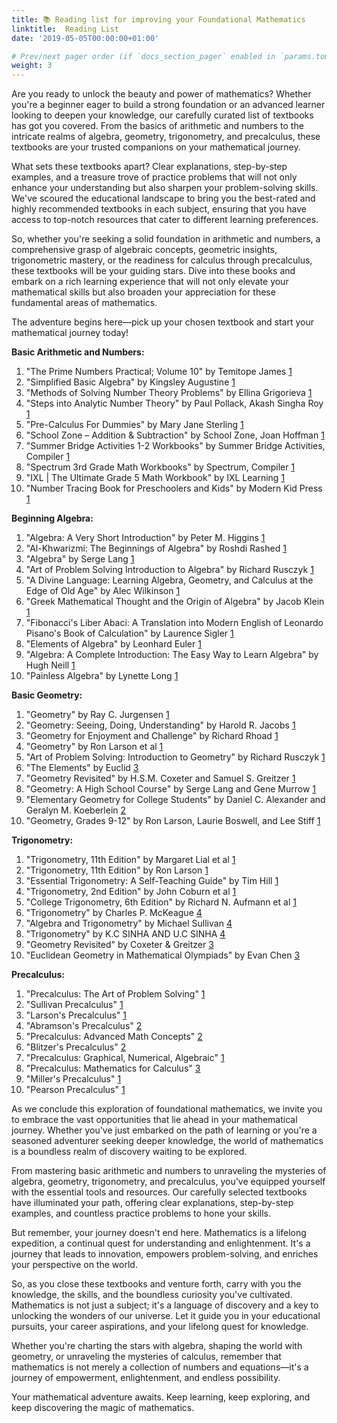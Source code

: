 ```yaml
---
title: 📚 Reading list for improving your Foundational Mathematics
linktitle:  Reading List
date: '2019-05-05T00:00:00+01:00'

# Prev/next pager order (if `docs_section_pager` enabled in `params.toml`)
weight: 3
---
```


Are you ready to unlock the beauty and power of mathematics? Whether you're a beginner eager to build a strong foundation or an advanced learner looking to deepen your knowledge, our carefully curated list of textbooks has got you covered. From the basics of arithmetic and numbers to the intricate realms of algebra, geometry, trigonometry, and precalculus, these textbooks are your trusted companions on your mathematical journey.

What sets these textbooks apart? Clear explanations, step-by-step examples, and a treasure trove of practice problems that will not only enhance your understanding but also sharpen your problem-solving skills. We've scoured the educational landscape to bring you the best-rated and highly recommended textbooks in each subject, ensuring that you have access to top-notch resources that cater to different learning preferences.

So, whether you're seeking a solid foundation in arithmetic and numbers, a comprehensive grasp of algebraic concepts, geometric insights, trigonometric mastery, or the readiness for calculus through precalculus, these textbooks will be your guiding stars. Dive into these books and embark on a rich learning experience that will not only elevate your mathematical skills but also broaden your appreciation for these fundamental areas of mathematics.

The adventure begins here—pick up your chosen textbook and start your mathematical journey today!

**Basic Arithmetic and Numbers:**

1. "The Prime Numbers Practical; Volume 10" by Temitope James [1](https://statanalytica.com/blog/arithmetic-books/)
2. "Simplified Basic Algebra" by Kingsley Augustine [1](https://statanalytica.com/blog/arithmetic-books/)
3. "Methods of Solving Number Theory Problems" by Ellina Grigorieva [1](https://statanalytica.com/blog/arithmetic-books/)
4. "Steps into Analytic Number Theory" by Paul Pollack, Akash Singha Roy [1](https://statanalytica.com/blog/arithmetic-books/)
5. "Pre-Calculus For Dummies" by Mary Jane Sterling [1](https://statanalytica.com/blog/arithmetic-books/)
6. "School Zone – Addition & Subtraction" by School Zone, Joan Hoffman [1](https://statanalytica.com/blog/arithmetic-books/)
7. "Summer Bridge Activities 1-2 Workbooks" by Summer Bridge Activities, Compiler [1](https://statanalytica.com/blog/arithmetic-books/)
8. "Spectrum 3rd Grade Math Workbooks" by Spectrum, Compiler [1](https://statanalytica.com/blog/arithmetic-books/)
9. "IXL | The Ultimate Grade 5 Math Workbook" by IXL Learning [1](https://statanalytica.com/blog/arithmetic-books/)
10. "Number Tracing Book for Preschoolers and Kids" by Modern Kid Press [1](https://statanalytica.com/blog/arithmetic-books/)

**Beginning Algebra:**

1. "Algebra: A Very Short Introduction" by Peter M. Higgins [1](https://abakcus.com/the-best-algebra-books-for-self-study/)
2. "Al-Khwarizmi: The Beginnings of Algebra" by Roshdi Rashed [1](https://abakcus.com/the-best-algebra-books-for-self-study/)
3. "Algebra" by Serge Lang [1](https://abakcus.com/the-best-algebra-books-for-self-study/)
4. "Art of Problem Solving Introduction to Algebra" by Richard Rusczyk [1](https://abakcus.com/the-best-algebra-books-for-self-study/)
5. "A Divine Language: Learning Algebra, Geometry, and Calculus at the Edge of Old Age" by Alec Wilkinson [1](https://abakcus.com/the-best-algebra-books-for-self-study/)
6. "Greek Mathematical Thought and the Origin of Algebra" by Jacob Klein [1](https://abakcus.com/the-best-algebra-books-for-self-study/)
7. "Fibonacci's Liber Abaci: A Translation into Modern English of Leonardo Pisano's Book of Calculation" by Laurence Sigler [1](https://abakcus.com/the-best-algebra-books-for-self-study/)
8. "Elements of Algebra" by Leonhard Euler [1](https://abakcus.com/the-best-algebra-books-for-self-study/)
9. "Algebra: A Complete Introduction: The Easy Way to Learn Algebra" by Hugh Neill [1](https://abakcus.com/the-best-algebra-books-for-self-study/)
10. "Painless Algebra" by Lynette Long [1](https://abakcus.com/the-best-algebra-books-for-self-study/)

**Basic Geometry:**

1. "Geometry" by Ray C. Jurgensen [1](https://www.effortlessmath.com/blog/top-10-geometry-books-for-high-school-students/)
2. "Geometry: Seeing, Doing, Understanding" by Harold R. Jacobs [1](https://www.effortlessmath.com/blog/top-10-geometry-books-for-high-school-students/)
3. "Geometry for Enjoyment and Challenge" by Richard Rhoad [1](https://www.effortlessmath.com/blog/top-10-geometry-books-for-high-school-students/)
4. "Geometry" by Ron Larson et al [1](https://www.effortlessmath.com/blog/top-10-geometry-books-for-high-school-students/)
5. "Art of Problem Solving: Introduction to Geometry" by Richard Rusczyk [1](https://www.effortlessmath.com/blog/top-10-geometry-books-for-high-school-students/)
6. "The Elements" by Euclid [3](https://math.stackexchange.com/questions/107882/geometry-book-recommendation)
7. "Geometry Revisited" by H.S.M. Coxeter and Samuel S. Greitzer [1](https://www.effortlessmath.com/blog/top-10-geometry-books-for-high-school-students/)
8. "Geometry: A High School Course" by Serge Lang and Gene Murrow [1](https://www.effortlessmath.com/blog/top-10-geometry-books-for-high-school-students/)
9. "Elementary Geometry for College Students" by Daniel C. Alexander and Geralyn M. Koeberlein [2](https://www.thebestdegree.com/geometry-textbook/)
10. "Geometry, Grades 9-12" by Ron Larson, Laurie Boswell, and Lee Stiff [1](https://www.effortlessmath.com/blog/top-10-geometry-books-for-high-school-students/)

**Trigonometry:**

1. "Trigonometry, 11th Edition" by Margaret Lial et al [1](https://www.thebestdegree.com/trigonometry-textbook/)
2. "Trigonometry, 11th Edition" by Ron Larson [1](https://www.thebestdegree.com/trigonometry-textbook/)
3. "Essential Trigonometry: A Self-Teaching Guide" by Tim Hill [1](https://www.thebestdegree.com/trigonometry-textbook/)
4. "Trigonometry, 2nd Edition" by John Coburn et al [1](https://www.thebestdegree.com/trigonometry-textbook/)
5. "College Trigonometry, 6th Edition" by Richard N. Aufmann et al [1](https://www.thebestdegree.com/trigonometry-textbook/)
6. "Trigonometry" by Charles P. McKeague [4](https://www.quora.com/Which-textbook-is-a-good-book-for-trigonometry-for-high-school-students)
7. "Algebra and Trigonometry" by Michael Sullivan [4](https://www.quora.com/Which-textbook-is-a-good-book-for-trigonometry-for-high-school-students)
8. "Trigonometry" by K.C SINHA AND U.C SINHA [4](https://www.quora.com/Which-textbook-is-a-good-book-for-trigonometry-for-high-school-students)
9. "Geometry Revisited" by Coxeter & Greitzer [3](https://www.bookauthority.org/books/best-trigonometry-books)
10. "Euclidean Geometry in Mathematical Olympiads" by Evan Chen [3](https://www.bookauthority.org/books/best-trigonometry-books)

**Precalculus:**

1. "Precalculus: The Art of Problem Solving" [1](https://wiki.ezvid.com/best-precalculus-textbooks)
2. "Sullivan Precalculus" [1](https://wiki.ezvid.com/best-precalculus-textbooks)
3. "Larson's Precalculus" [1](https://wiki.ezvid.com/best-precalculus-textbooks)
4. "Abramson's Precalculus" [2](https://www.mostrecommendedbooks.com/lists/best-precalculus-books)
5. "Precalculus: Advanced Math Concepts" [2](https://www.mostrecommendedbooks.com/lists/best-precalculus-books)
6. "Blitzer's Precalculus" [2](https://www.mostrecommendedbooks.com/lists/best-precalculus-books)
7. "Precalculus: Graphical, Numerical, Algebraic" [1](https://wiki.ezvid.com/best-precalculus-textbooks)
8. "Precalculus: Mathematics for Calculus" [3](https://www.thebestdegree.com/precalculus-textbook/)
9. "Miller's Precalculus" [1](https://wiki.ezvid.com/best-precalculus-textbooks)
10. "Pearson Precalculus" [1](https://wiki.ezvid.com/best-precalculus-textbooks)


As we conclude this exploration of foundational mathematics, we invite you to embrace the vast opportunities that lie ahead in your mathematical journey. Whether you've just embarked on the path of learning or you're a seasoned adventurer seeking deeper knowledge, the world of mathematics is a boundless realm of discovery waiting to be explored.

From mastering basic arithmetic and numbers to unraveling the mysteries of algebra, geometry, trigonometry, and precalculus, you've equipped yourself with the essential tools and resources. Our carefully selected textbooks have illuminated your path, offering clear explanations, step-by-step examples, and countless practice problems to hone your skills.

But remember, your journey doesn't end here. Mathematics is a lifelong expedition, a continual quest for understanding and enlightenment. It's a journey that leads to innovation, empowers problem-solving, and enriches your perspective on the world.

So, as you close these textbooks and venture forth, carry with you the knowledge, the skills, and the boundless curiosity you've cultivated. Mathematics is not just a subject; it's a language of discovery and a key to unlocking the wonders of our universe. Let it guide you in your educational pursuits, your career aspirations, and your lifelong quest for knowledge.

Whether you're charting the stars with algebra, shaping the world with geometry, or unraveling the mysteries of calculus, remember that mathematics is not merely a collection of numbers and equations—it's a journey of empowerment, enlightenment, and endless possibility.

Your mathematical adventure awaits. Keep learning, keep exploring, and keep discovering the magic of mathematics.
